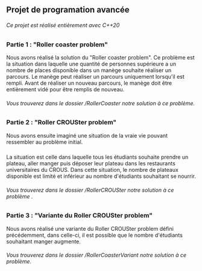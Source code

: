 ## Projet de programation avancée 

###### Ce projet est réalisé entièrement avec C++20

### Partie 1 : "Roller coaster problem"
Nous avons réalisé la solution du "Roller coaster problem". Ce problème est la situation dans laquelle une quantité de personnes supérieure a un nombre de places disponible dans un manège souhaite réaliser un parcours.
Le manège peut réaliser un parcours uniquement lorsqu'il est rempli. Avant de réaliser un nouveau parcours, le manège doit être entièrement vidé pour être remplis de nouveau.
####
###### Vous trouverez dans le dossier /RollerCoaster notre solution à ce problème.

### Partie 2 : "Roller CROUSter problem"
Nous avons ensuite imaginé une situation de la vraie vie pouvant ressembler au problème initial.
#####
La situation est celle dans laquelle tous les étudiants souhaite prendre un plateau, aller manger puis déposer leur plateau dans les restaurants universitaires du CROUS.
Dans cette situation, le nombre de plateaux disponible est limité et inférieur au nombre d'étudiants souhaitant se nourrir.
###### Vous trouverez dans le dossier /RollerCROUSter notre solution à ce problème .

### Partie 3 : "Variante du Roller CROUSter problem"
Nous avons réalisé une variante du Roller CROUSter problem défini précédemment, dans celle-ci, il est possible que le nombre d'étudiants souhaitant manger augmente.
###### Vous trouverez dans le dossier /RollerCoasterVariant notre solution à ce problème.